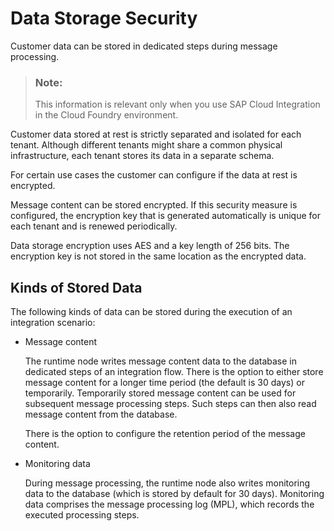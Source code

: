 <!-- loio3feb1638d1694c239061fc8604677bcd -->

# Data Storage Security

Customer data can be stored in dedicated steps during message processing.

> ### Note:  
> This information is relevant only when you use SAP Cloud Integration in the Cloud Foundry environment.



Customer data stored at rest is strictly separated and isolated for each tenant. Although different tenants might share a common physical infrastructure, each tenant stores its data in a separate schema.

For certain use cases the customer can configure if the data at rest is encrypted.

Message content can be stored encrypted. If this security measure is configured, the encryption key that is generated automatically is unique for each tenant and is renewed periodically.

Data storage encryption uses AES and a key length of 256 bits. The encryption key is not stored in the same location as the encrypted data.



<a name="loio3feb1638d1694c239061fc8604677bcd__section_ukv_lxw_vgb"/>

## Kinds of Stored Data

The following kinds of data can be stored during the execution of an integration scenario:

-   Message content

    The runtime node writes message content data to the database in dedicated steps of an integration flow. There is the option to either store message content for a longer time period \(the default is 30 days\) or temporarily. Temporarily stored message content can be used for subsequent message processing steps. Such steps can then also read message content from the database.

    There is the option to configure the retention period of the message content.

-   Monitoring data

    During message processing, the runtime node also writes monitoring data to the database \(which is stored by default for 30 days\). Monitoring data comprises the message processing log \(MPL\), which records the executed processing steps.


